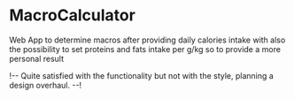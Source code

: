 # MacroCalculator
Web App to determine macros after providing daily calories intake with also the possibility to set proteins and fats intake per g/kg so to provide a more personal result

!-- Quite satisfied with the functionality but not with the style, planning a design overhaul. --!
